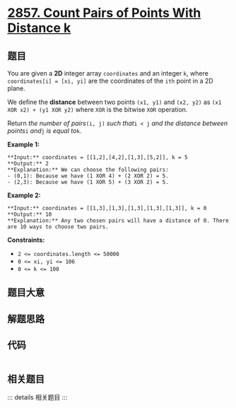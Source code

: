 # [2857. Count Pairs of Points With Distance k](https://leetcode.com/problems/count-pairs-of-points-with-distance-k)

## 题目

You are given a **2D** integer array `coordinates` and an integer `k`, where
`coordinates[i] = [xi, yi]` are the coordinates of the `ith` point in a 2D
plane.

We define the **distance** between two points `(x1, y1)` and `(x2, y2)` as
`(x1 XOR x2) + (y1 XOR y2)` where `XOR` is the bitwise `XOR` operation.

Return _the number of pairs_`(i, j)` _such that_`i < j` _and the distance
between points_`i` _and_`j` _is equal to_`k`.



**Example 1:**

    
    
    **Input:** coordinates = [[1,2],[4,2],[1,3],[5,2]], k = 5
    **Output:** 2
    **Explanation:** We can choose the following pairs:
    - (0,1): Because we have (1 XOR 4) + (2 XOR 2) = 5.
    - (2,3): Because we have (1 XOR 5) + (3 XOR 2) = 5.
    

**Example 2:**

    
    
    **Input:** coordinates = [[1,3],[1,3],[1,3],[1,3],[1,3]], k = 0
    **Output:** 10
    **Explanation:** Any two chosen pairs will have a distance of 0. There are 10 ways to choose two pairs.
    



**Constraints:**

  * `2 <= coordinates.length <= 50000`
  * `0 <= xi, yi <= 106`
  * `0 <= k <= 100`


## 题目大意

## 解题思路

## 代码

```javascript

```

## 相关题目

::: details 相关题目
:::
